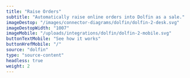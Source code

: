```yaml
---
title: "Raise Orders"
subtitle: "Automatically raise online orders into Dolfin as a sale."
imageDestop: "/images/connector-diagrams/dolfin/dolfin-2-desk.svg"
imageDestopWidth: "1007"
imageMobile: "/uploads/integrations/dolfin/dolfin-2-mobile.svg"
buttonTextMobile: "See how it works"
buttonHrefMobile: "/" 
source: "dolfin"
type: "source-content"
headless: true
weight: 2
---
```

